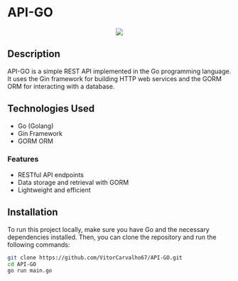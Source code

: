 # API-GO

<div align="center">
  <img src="https://github.com/VitorCarvalho67/API-GO/assets/102667323/b94436b1-b1b3-4b08-8f48-9f50fec91a5b" />
</div>

## Description
API-GO is a simple REST API implemented in the Go programming language. It uses the Gin framework for building HTTP web services and the GORM ORM for interacting with a database.

## Technologies Used
- Go (Golang)
- Gin Framework
- GORM ORM

### Features
- RESTful API endpoints
- Data storage and retrieval with GORM
- Lightweight and efficient

## Installation
To run this project locally, make sure you have Go and the necessary dependencies installed. Then, you can clone the repository and run the following commands:

```bash
git clone https://github.com/VitorCarvalho67/API-GO.git
cd API-GO
go run main.go
